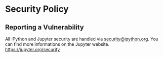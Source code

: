 # Security Policy

## Reporting a Vulnerability

All IPython and Jupyter security are handled via security@ipython.org. 
You can find more informations on the Jupyter website. https://jupyter.org/security
